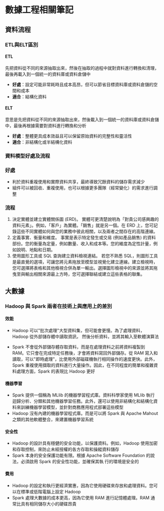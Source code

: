 # 數據工程相關筆記

## 資料流程
### ETL與ELT區別
#### ETL
 先把資料從不同的來源抽取出來，然後在抽取的過程中就對資料進行轉換和清理，最後再載入到一個統一的資料庫或資料倉儲中
 - **好處**：設定可能非常耗時且成本高昂，但可以節省目標資料庫或資料倉儲的空間和成本
 - **適合**：結構化資料

 #### ELT
 意思是先把資料從不同的來源抽取出來，然後載入到一個統一的資料庫或資料倉儲中，最後再根據需要對資料進行轉換和分析
 - **好處**：整體更具成本效益且可以保留原始資料的完整性和靈活性
 - **適合**：非結構化或半結構化資料

 ### 資料模型好處及流程
### 好處
 - 利於資料重複使用和實際資料共享，最終導致冗餘資料的儲存需求減少
 - 組件可以被回收、重複使用，也可以根據更多團隊（經常變化）的需求進行調整
### 流程
1. 決定實體並建立實體關係圖 (ERD)。 實體可更清楚說明為「對貴公司感興趣的資料元素」。例如，「客戶」為實體。「銷售」就是另一個。在 ERD 上，您可記錄這些不同實體如何與您的業務中彼此相關，以及兩者之間存在的高階連線。
2. 定義事實、衡量和維度。 事實是表示特定發生或交易 (例如產品銷售) 的資料部份。您的衡量為定量，例如數量、收入和成本等。您的維度為定性計量，例如說明、地點和日期。
3. 使用圖形工具或 SQL 查詢建立資料檢視連結。 若您不熟悉 SQL，則圖形工具是最直覺的選項，可讓您將元素拖放至模型並視覺化建立連線。建立檢視時，您可選擇將表格和其他檢視合併為單一輸出。選擇圖形檢視中的來源並將其拖曳至與輸出相關來源最上方時，您可選擇聯結或建立這些表格的聯集。

## 大數據
### Hadoop 與 Spark 兩者在技術上與應用上的差別

#### 效能
 - Hadoop 可以"批次處理"大型資料集，但可能會更慢。為了處理資料，Hadoop 從外部儲存體中讀取資訊，
然後分析資料，並將其輸入至軟體演算法

 - Spark 不會從外部儲存體存取資料，而是在處理資料之前將資料複製到 RAM。它只會在完成特定任務後，才會將資料寫回外部儲存。從 RAM 寫入和讀取，可以"即時處理"，比使用外部磁碟機執行相同操作的速度更快。此外，Spark 重複使用擷取的資料進行大量操作。因此，在不同程度的簡單和複雜資料處理方面，Spark 的表現比 Hadoop 更好

#### 機器學習
 - Spark 提供一個稱為 MLlib 的機器學習程式庫。資料科學家使用 MLlib 執行迴歸分析、分類和其他機器學習任務。此外，還可以使用非結構化和結構化資料來訓練機器學習模型，並針對商務應用程式部署這些模型
 - Hadoop 沒有內建的機器學習程式庫。而是可以將 Spark 與 Apache Mahout 之類的其他軟體整合，來建置機器學習系統


#### 安全性
 - Hadoop 的設計具有穩健的安全功能，以保護資料。例如，Hadoop 使用加密和存取控制，來防止未經授權的各方存取和操縱資料儲存
 - Spark 本身的安全保護功能有限。根據 Apache Software Foundation 的說法，必須啟用 Spark 的安全性功能，並確保其執
行的環境是安全的

#### 費用
 - Hadoop 的設定和執行更經濟實惠，因為它使用硬碟來存放和處理資料。您可以在標準或低階電腦上設定 Hadoop
 - Spark 處理大數據的成本更高，因為它使用 RAM 進行記憶體處理。RAM 通常比具有相同儲存大小的硬碟昂貴